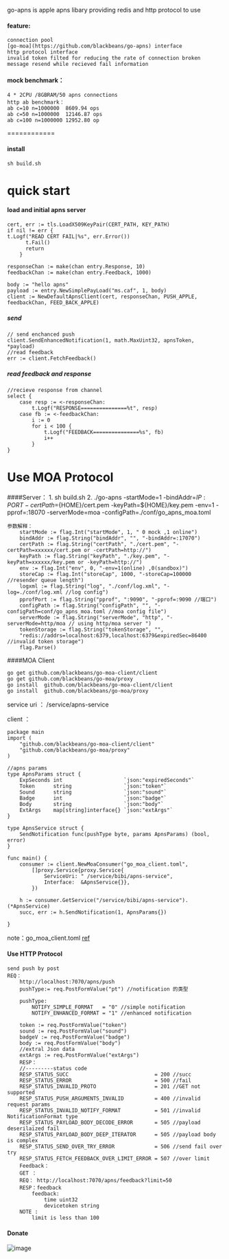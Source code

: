 
go-apns is apple apns libary providing redis and http protocol to use 

####  feature:
    connection pool 
    [go-moa](https://github.com/blackbeans/go-apns) interface
    http protocol interface
    invalid token filted for reducing the rate of connection broken
    message resend while recieved fail information
    
#### mock benchmark：
	4 * 2CPU /8GBRAM/50 apns connections
	http ab benchmark：
	ab c=10 n=1000000  8609.94 ops 
	ab c=50 n=1000000  12146.87 ops
	ab c=100 n=1000000 12952.80 op
============
#### install
    sh build.sh

quick start
============

#### load and initial apns server
    cert, err := tls.LoadX509KeyPair(CERT_PATH, KEY_PATH)
    if nil != err {
    t.Logf("READ CERT FAIL|%s", err.Error())
		  t.Fail()
		  return
		}

	responseChan := make(chan entry.Response, 10)
	feedbackChan := make(chan entry.Feedback, 1000)

	body := "hello apns"
	payload := entry.NewSimplePayLoad("ms.caf", 1, body)
	client := NewDefaultApnsClient(cert, responseChan, PUSH_APPLE, feedbackChan, FEED_BACK_APPLE)
	
	
##### send
	// send enchanced push
	client.SendEnhancedNotification(1, math.MaxUint32, apnsToken, *payload)
	//read feedback
	err := client.FetchFeedback()
	
##### read feedback and response 

	//recieve response from channel 
	select {
		case resp := <-responseChan:
			t.Logf("RESPONSE===============%t", resp)
		case fb := <-feedbackChan:
			i := 0
			for i < 100 {
				t.Logf("FEEDBACK===============%s", fb)
				i++
			}
	}
	
	

Use MOA Protocol  
===================
####Server：
    1. sh build.sh
    2. ./go-apns -startMode=1 -bindAddr=${IP:PORT} -certPath=${HOME}/cert.pem -keyPath=${HOME}/key.pem  -env=1 -pprof=:18070 -serverMode=moa -configPath=./conf/go_apns_moa.toml

    参数解释：
        startMode := flag.Int("startMode", 1, " 0 mock ,1 online")
        bindAddr := flag.String("bindAddr", "", "-bindAddr=:17070")
        certPath := flag.String("certPath", "./cert.pem", "-certPath=xxxxxx/cert.pem or -certPath=http://")
        keyPath := flag.String("keyPath", "./key.pem", "-keyPath=xxxxxx/key.pem or -keyPath=http://")
        env := flag.Int("env", 0, "-env=1(online) ,0(sandbox)")
        storeCap := flag.Int("storeCap", 1000, "-storeCap=100000  //resender queue length")
        logxml := flag.String("log", "./conf/log.xml", "-log=./conf/log.xml //log config")
        pprofPort := flag.String("pprof", ":9090", "-pprof=:9090 //端口")
        configPath := flag.String("configPath", "", "-configPath=conf/go_apns_moa.toml //moa config file")
        serverMode := flag.String("serverMode", "http", "-serverMode=http/moa // using http/moa server ")
        tokenStorage := flag.String("tokenStorage", "",
        "redis://addrs=localhost:6379,localhost:6379&expiredSec=86400 //invalid token storage")
        flag.Parse()

####MOA Client

    go get github.com/blackbeans/go-moa-client/client
    go get github.com/blackbeans/go-moa/proxy
    go install  github.com/blackbeans/go-moa-client/client
    go install  github.com/blackbeans/go-moa/proxy

service uri ：
    /service/apns-service
 
client ：
    
    package main
    import (
        "github.com/blackbeans/go-moa-client/client"
        "github.com/blackbeans/go-moa/proxy"
    )
    
    //apns params
    type ApnsParams struct {
        ExpSeconds int                    `json:"expiredSeconds"`
        Token      string                 `json:"token"`
        Sound      string                 `json:"sound"`
        Badge      int                    `json:"badge"`
        Body       string                 `json:"body"`
        ExtArgs    map[string]interface{} `json:"extArgs"`
    }
    
    type ApnsService struct {
        SendNotification func(pushType byte, params ApnsParams) (bool, error)
    }
    
    func main() {
        consumer := client.NewMoaConsumer("go_moa_client.toml",
            []proxy.Service{proxy.Service{
                ServiceUri: " /service/bibi/apns-service",
                Interface:  &ApnsService{}},
            })
    
        h := consumer.GetService("/service/bibi/apns-service").(*ApnsService)
        succ, err := h.SendNotification(1, ApnsParams{})
    
    }

note：go_moa_client.toml [ref](http://github.com/blackbeans/go-moa-client/blob/master/conf/moa_client.toml)




 


#### Use HTTP Protocol
    send push by post 
    REQ：
        http://localhost:7070/apns/push
        pushType:= req.PostFormValue("pt") //notification 的类型
    
        pushType:
            NOTIFY_SIMPLE_FORMAT   = "0" //simple notification
            NOTIFY_ENHANCED_FORMAT = "1" //enhanced notification 
    
        token := req.PostFormValue("token") 
        sound := req.PostFormValue("sound")
        badgeV := req.PostFormValue("badge")
        body := req.PostFormValue("body")
        //extral Json data
        extArgs := req.PostFormValue("extArgs")
        RESP：
        //---------status code
        RESP_STATUS_SUCC                            = 200 //succ
        RESP_STATUS_ERROR                           = 500 //fail
        RESP_STATUS_INVALID_PROTO                   = 201 //GET not supported
        RESP_STATUS_PUSH_ARGUMENTS_INVALID          = 400 //invalid request params 
        RESP_STATUS_INVALID_NOTIFY_FORMAT           = 501 //invalid NotificationFormat type
        RESP_STATUS_PAYLOAD_BODY_DECODE_ERROR       = 505 //payload deserilaized fail 
        RESP_STATUS_PAYLOAD_BODY_DEEP_ITERATOR      = 505 //payload body is complex
        RESP_STATUS_SEND_OVER_TRY_ERROR             = 506 //send fail over try
        RESP_STATUS_FETCH_FEEDBACK_OVER_LIMIT_ERROR = 507 //over limit
        Feedback：
        GET ：
        REQ： http://localhost:7070/apns/feedback?limit=50
        RESP：feedback 
            feedback: 
                time uint32
                devicetoken string
        NOTE :
            limit is less than 100


#### Donate

![image](https://github.com/blackbeans/kiteq/blob/master/doc/qcode.png)







